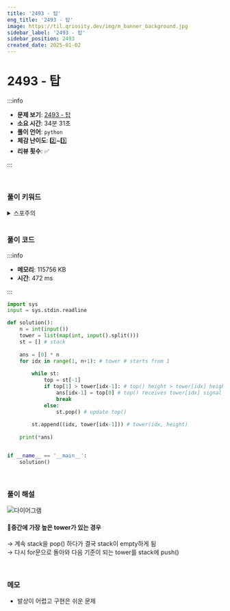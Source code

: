 ```yaml
---
title: '2493 - 탑'
eng_title: '2493 - 탑'
image: https://til.qriosity.dev/img/m_banner_background.jpg
sidebar_label: '2493 - 탑'
sidebar_position: 2493
created_date: 2025-01-02
---
```


# 2493 - 탑

:::info

- **문제 보기**: [2493 - 탑](https://www.acmicpc.net/problem/2493)
- **소요 시간**: 34분 31초
- **풀이 언어**: `python`
- **체감 난이도**: 2️⃣~3️⃣
- **리뷰 횟수**: ✅

:::

<br />

### 풀이 키워드

<details>
<summary>스포주의</summary>

`자료구조` `스택`

</details>

<br />

### 풀이 코드

:::info

- **메모리**: 115756 KB
- **시간**: 472 ms

:::

```python
import sys
input = sys.stdin.readline

def solution():
    n = int(input())
    tower = list(map(int, input().split()))
    st = [] # stack
    
    ans = [0] * n
    for idx in range(1, n+1): # tower # starts from 1
        
        while st:
            top = st[-1]
            if top[1] > tower[idx-1]: # top() height > tower[idx] height
                ans[idx-1] = top[0] # top() receives tower[idx] signal
                break
            else:
                st.pop() # update top()
                
        st.append((idx, tower[idx-1])) # tower(idx, height)
        
    print(*ans)


if __name__ == '__main__':
    solution()
```

<br />

### 풀이 해설

![다이어그램](https://github.com/user-attachments/assets/8cc4d9f1-a88b-4648-8a89-19081f4fcd7f)

#### 📌중간에 가장 높은 tower가 있는 경우

→ 계속 stack을 pop() 하다가 결국 stack이 empty하게 됨<br/>
→ 다시 for문으로 돌아와 다음 기준이 되는 tower를 stack에 push()

<br />

### 메모

- 발상이 어렵고 구현은 쉬운 문제